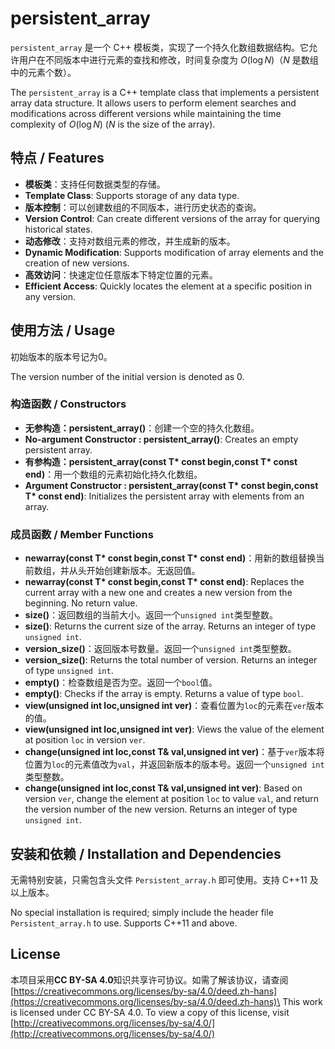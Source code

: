# persistent_array

`persistent_array` 是一个 C++ 模板类，实现了一个持久化数组数据结构。它允许用户在不同版本中进行元素的查找和修改，时间复杂度为 $O(\log N)$（$N$ 是数组中的元素个数）。

The `persistent_array` is a C++ template class that implements a persistent array data structure. It allows users to perform element searches and modifications across different versions while maintaining the time complexity of $O(\log N)$ ($N$ is the size of the array).

## 特点 / Features
- **模板类**：支持任何数据类型的存储。
- **Template Class**: Supports storage of any data type.
- **版本控制**：可以创建数组的不同版本，进行历史状态的查询。
- **Version Control**: Can create different versions of the array for querying historical states.
- **动态修改**：支持对数组元素的修改，并生成新的版本。
- **Dynamic Modification**: Supports modification of array elements and the creation of new versions.
- **高效访问**：快速定位任意版本下特定位置的元素。
- **Efficient Access**: Quickly locates the element at a specific position in any version.

## 使用方法 / Usage

初始版本的版本号记为0。

The version number of the initial version is denoted as 0.

### 构造函数 / Constructors
- **无参构造：persistent_array()**：创建一个空的持久化数组。
- **No-argument Constructor : persistent_array()**: Creates an empty persistent array.
- **有参构造：persistent_array(const T\* const begin,const T\* const end)**：用一个数组的元素初始化持久化数组。
- **Argument Constructor : persistent_array(const T\* const begin,const T\* const end)**: Initializes the persistent array with elements from an array.

### 成员函数 / Member Functions
- **newarray(const T\* const begin,const T\* const end)**：用新的数组替换当前数组，并从头开始创建新版本。无返回值。
- **newarray(const T\* const begin,const T\* const end)**: Replaces the current array with a new one and creates a new version from the beginning. No return value.
- **size()**：返回数组的当前大小。返回一个`unsigned int`类型整数。
- **size()**: Returns the current size of the array. Returns an integer of type `unsigned int`.
- **version_size()**：返回版本号数量。返回一个`unsigned int`类型整数。
- **version_size()**: Returns the total number of version. Returns an integer of type `unsigned int`.
- **empty()**：检查数组是否为空。返回一个`bool`值。
- **empty()**: Checks if the array is empty. Returns a value of type `bool`.
- **view(unsigned int loc,unsigned int ver)**：查看位置为`loc`的元素在`ver`版本的值。
- **view(unsigned int loc,unsigned int ver)**: Views the value of the element at position `loc` in version `ver`.
- **change(unsigned int loc,const T& val,unsigned int ver)**：基于`ver`版本将位置为`loc`的元素值改为`val`，并返回新版本的版本号。返回一个`unsigned int`类型整数。
- **change(unsigned int loc,const T& val,unsigned int ver)**: Based on version `ver`, change the element at position `loc` to value `val`, and return the version number of the new version. Returns an integer of type `unsigned int`.

## 安装和依赖 / Installation and Dependencies

无需特别安装，只需包含头文件 `Persistent_array.h` 即可使用。支持 C++11 及以上版本。

No special installation is required; simply include the header file `Persistent_array.h` to use. Supports C++11 and above.

## License

本项目采用**CC BY-SA 4.0**知识共享许可协议。如需了解该协议，请查阅[https://creativecommons.org/licenses/by-sa/4.0/deed.zh-hans](https://creativecommons.org/licenses/by-sa/4.0/deed.zh-hans)\
This work is licensed under CC BY-SA 4.0. To view a copy of this license, visit [http://creativecommons.org/licenses/by-sa/4.0/](http://creativecommons.org/licenses/by-sa/4.0/)
